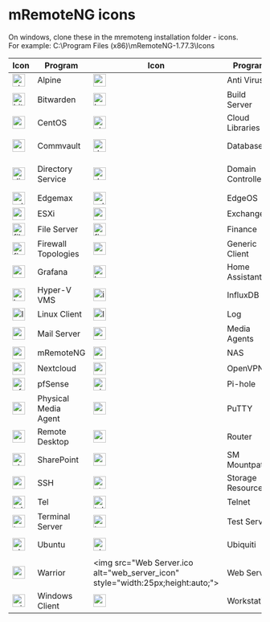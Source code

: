 # mRemoteNG icons
On windows, clone these in the mremoteng installation folder - icons.<br>
For example: C:\Program Files (x86)\mRemoteNG-1.77.3\Icons

| Icon | Program | Icon | Program | Icon | Program |
| ---- | ------- | ---- | ------- | ---- | ------- |
| <img src="Alpine.ico" alt="alpine_icon" style="width:25px;height:auto;"> | Alpine | <img src="Anti Virus.ico" alt="anti_virus_icon" style="width:25px;height:auto;"> | Anti Virus | <img src="Backup.ico" alt="backup_icon" style="width:25px;height:auto;"> | Backup |
| <img src="Bitwarden.ico" alt="bitwarden_icon" style="width:25px;height:auto;"> | Bitwarden | <img src="Build Server.ico" alt="build_server_icon" style="width:25px;height:auto;"> | Build Server | <img src="BSD Client.ico" alt="bsd_client_icon" style="width:25px;height:auto;"> | BSD Client |
| <img src="CentOS.ico" alt="centos_icon" style="width:25px;height:auto;"> | CentOS | <img src="Cloud Libraries.ico" alt="cloudlibraries_16_icon" style="width:25px;height:auto;"> | Cloud Libraries | <img src="CommCell.ico" alt="commcell_icon" style="width:25px;height:auto;"> | CommCell |
| <img src="Commvault.ico" alt="commvault_icon" style="width:25px;height:auto;"> | Commvault | <img src="Database.ico" alt="database_icon" style="width:25px;height:auto;"> | Database | <img src="Database_16.ico" alt="database_16_icon" style="width:25px;height:auto;"> | Database 16 |
| <img src="Directory Service.ico" alt="directoryservice_16_icon" style="width:25px;height:auto;"> | Directory Service | <img src="Domain Controller.ico" alt="domain_controller_icon" style="width:25px;height:auto;"> | Domain Controller | <img src="EDC Storage Policy.ico" alt="edcstoragepolicyicon" style="width:25px;height:auto;"> | EDC Storage Policy |
| <img src="Edgemax.ico" alt="edgemax_icon" style="width:25px;height:auto;"> | Edgemax | <img src="EdgeOS.ico" alt="edgeos_icon" style="width:25px;height:auto;"> | EdgeOS | <img src="ESX.ico" alt="esx_icon" style="width:25px;height:auto;"> | ESX |
| <img src="ESXi.ico" alt="esxi_icon" style="width:25px;height:auto;"> | ESXi | <img src="Exchange.ico" alt="exchange_icon" style="width:25px;height:auto;"> | Exchange | <img src="Fax.ico" alt="fax_icon" style="width:25px;height:auto;"> | Fax |
| <img src="File Server.ico" alt="file_server_icon" style="width:25px;height:auto;"> | File Server | <img src="Finance.ico" alt="finance_icon" style="width:25px;height:auto;"> | Finance | <img src="Firewall.ico" alt="firewall_icon" style="width:25px;height:auto;"> | Firewall |
| <img src="Firewall Topologies.ico" alt="firewall_topologies_icon" style="width:25px;height:auto;"> | Firewall Topologies | <img src="Generic Client.ico" alt="generic_client_16_icon" style="width:25px;height:auto;"> | Generic Client | <img src="Git.ico" alt="git_icon" style="width:25px;height:auto;"> | Git |
| <img src="Grafana_icon.ico" alt="grafana_icon" style="width:25px;height:auto;"> | Grafana | <img src="HomeAssistant-icon.ico" alt="homeassistant_icon" style="width:25px;height:auto;"> | Home Assistant | <img src="Hyper-V VM.ico" alt="hyperv_vm_icon" style="width:25px;height:auto;"> | Hyper-V VM |
| <img src="Hyper-V VMS.ico" alt="hyperv_vms_icon" style="width:25px;height:auto;"> | Hyper-V VMS | <img src="InfluxDB.ico" alt="influxdb_icon" style="width:25px;height:auto;"> | InfluxDB | <img src="Linux.ico" alt="linux_icon" style="width:25px;height:auto;"> | Linux |
| <img src="Linux Client.ico" alt="linux_client_icon" style="width:25px;height:auto;"> | Linux Client | <img src="Log.ico" alt="log_icon" style="width:25px;height:auto;"> | Log | <img src="Mac.ico" alt="mac_16_icon" style="width:25px;height:auto;"> | Mac |
| <img src="Mail Server.ico" alt="mail_server_icon" style="width:25px;height:auto;"> | Mail Server | <img src="Media Agents.ico" alt="mediaagents_16x16_icon" style="width:25px;height:auto;"> | Media Agents | <img src="mRemote.ico" alt="mremote_icon" style="width:25px;height:auto;"> | mRemote |
| <img src="mRemoteNG.ico" alt="mremoteng_icon" style="width:25px;height:auto;"> | mRemoteNG | <img src="NAS.ico" alt="nas_16_icon" style="width:25px;height:auto;"> | NAS | <img src="NAS Agent.ico" alt="nas_agent_16_icon" style="width:25px;height:auto;"> | NAS Agent |
| <img src="Nextcloud.ico" alt="nextcloud_icon" style="width:25px;height:auto;"> | Nextcloud | <img src="OpenVPN.ico" alt="openvpn_icon" style="width:25px;height:auto;"> | OpenVPN | <img src="OSX Client.ico" alt="osx_client_icon" style="width:25px;height:auto;"> | OSX Client |
| <img src="pfSense.ico" alt="pfsense_icon" style="width:25px;height:auto;"> | pfSense | <img src="Pi-hole.ico" alt="pihole_icon" style="width:25px;height:auto;"> | Pi-hole | <img src="Plex.ico" alt="plex_icon" style="width:25px;height:auto;"> | Plex |
| <img src="Physical Media Agent.ico" alt="pyhsical_media_agent_icon" style="width:25px;height:auto;"> | Physical Media Agent | <img src="PuTTY.ico" alt="putty_icon" style="width:25px;height:auto;"> | PuTTY | <img src="RAC Client.ico" alt="rac_client_icon" style="width:25px;height:auto;"> | RAC Client |
| <img src="Remote Desktop.ico" alt="remote_desktop_icon" style="width:25px;height:auto;"> | Remote Desktop | <img src="Router.ico" alt="router_icon" style="width:25px;height:auto;"> | Router | <img src="Sauron.ico" alt="sauron_icon" style="width:25px;height:auto;"> | Sauron |
| <img src="SharePoint.ico" alt="sharepoint_icon" style="width:25px;height:auto;"> | SharePoint | <img src="SM Mountpath.ico" alt="sm_mountpath_icon" style="width:25px;height:auto;"> | SM Mountpath | <img src="Special Client.ico" alt="special_client_icon" style="width:25px;height:auto;"> | Special Client |
| <img src="SSH.ico" alt="ssh_icon" style="width:25px;height:auto;"> | SSH | <img src="Storage Resources.ico" alt="storage_resources_16_icon" style="width:25px;height:auto;"> | Storage Resources | <img src="Switch.ico" alt="switch_icon" style="width:25px;height:auto;"> | Switch |
| <img src="Tel.ico" alt="tel_icon" style="width:25px;height:auto;"> | Tel | <img src="Telnet.ico" alt="telnet_icon" style="width:25px;height:auto;"> | Telnet | <img src="Teamspeak.ico" alt="teamspeak_icon" style="width:25px;height:auto;"> | TeamSpeak |
| <img src="Terminal Server.ico" alt="terminal_server_icon" style="width:25px;height:auto;"> | Terminal Server | <img src="Test Server.ico" alt="test_server_icon" style="width:25px;height:auto;"> | Test Server | <img src="Tor Onion.ico" alt="tor_onion_icon" style="width:25px;height:auto;"> | Tor Onion |
| <img src="Ubuntu.ico" alt="ubuntu_icon" style="width:25px;height:auto;"> | Ubuntu | <img src="Ubiquiti.ico" alt="ubiquiti_icon" style="width:25px;height:auto;"> | Ubiquiti | <img src="Virtual Machine.ico" alt="virtual_machine_icon" style="width:25px;height:auto;"> | Virtual Machine |
| <img src="Warrior.ico" alt="warrior_icon" style="width:25px;height:auto;"> | Warrior | <img src="Web Server.ico alt="web_server_icon" style="width:25px;height:auto;"> | Web Server | <img src="WiFi.ico" alt="wifi_icon" style="width:25px;height:auto;"> | WiFi | <img src="Windows.ico" alt="windows_icon" style="width:25px;height:auto;"> | Windows |
| <img src="Windows Client.ico" alt="windows_client_icon" style="width:25px;height:auto;"> | Windows Client | <img src="Workstation.ico" alt="workstation_icon" style="width:25px;height:auto;"> | Workstation | | |

